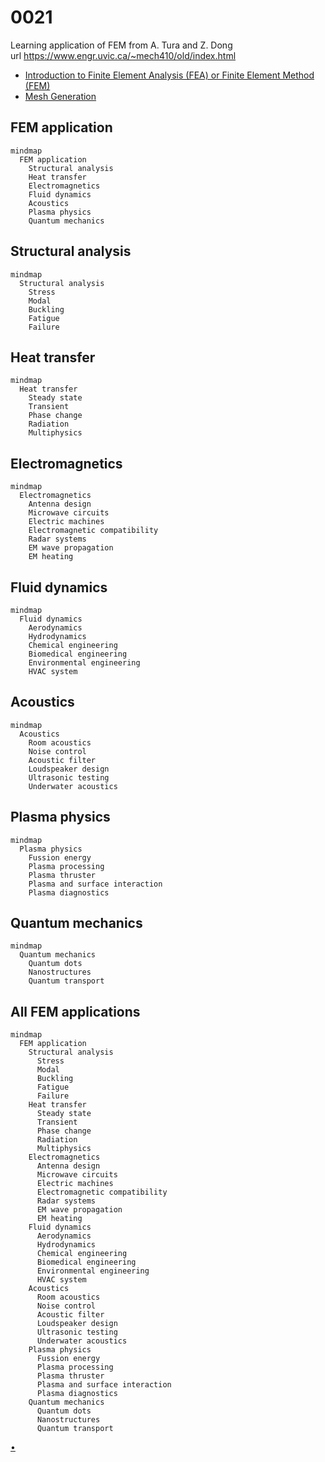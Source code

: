 # 0021
Learning application of FEM from A. Tura and Z. Dong \
url https://www.engr.uvic.ca/~mech410/old/index.html
+ [Introduction to Finite Element Analysis (FEA) or Finite Element Method (FEM)](https://www.engr.uvic.ca/~mech410/old/2_Lecture_Notes/6_2_FEA_Theory.pdf)
+ [Mesh Generation](https://www.engr.uvic.ca/~mech410/old/2_Lecture_Notes/FEA_Mesh_Generation.pdf)


## FEM application
```mermaid
mindmap
  FEM application
    Structural analysis
    Heat transfer
    Electromagnetics
    Fluid dynamics
    Acoustics
    Plasma physics
    Quantum mechanics
```


## Structural analysis
```mermaid
mindmap
  Structural analysis
    Stress
    Modal
    Buckling
    Fatigue
    Failure
```


## Heat transfer
```mermaid
mindmap
  Heat transfer
    Steady state
    Transient
    Phase change
    Radiation
    Multiphysics
```

## Electromagnetics
```mermaid
mindmap
  Electromagnetics
    Antenna design
    Microwave circuits
    Electric machines
    Electromagnetic compatibility
    Radar systems
    EM wave propagation
    EM heating
```


## Fluid dynamics
```mermaid
mindmap
  Fluid dynamics
    Aerodynamics
    Hydrodynamics
    Chemical engineering
    Biomedical engineering
    Environmental engineering
    HVAC system
```


## Acoustics
```mermaid
mindmap
  Acoustics
    Room acoustics
    Noise control
    Acoustic filter
    Loudspeaker design
    Ultrasonic testing
    Underwater acoustics
```


## Plasma physics
```mermaid
mindmap
  Plasma physics
    Fussion energy
    Plasma processing
    Plasma thruster
    Plasma and surface interaction
    Plasma diagnostics
```


## Quantum mechanics
```mermaid
mindmap
  Quantum mechanics
    Quantum dots
    Nanostructures
    Quantum transport
```


## All FEM applications
```mermaid
mindmap
  FEM application
    Structural analysis
      Stress
      Modal
      Buckling
      Fatigue
      Failure
    Heat transfer
      Steady state
      Transient
      Phase change
      Radiation
      Multiphysics
    Electromagnetics
      Antenna design
      Microwave circuits
      Electric machines
      Electromagnetic compatibility
      Radar systems
      EM wave propagation
      EM heating
    Fluid dynamics
      Aerodynamics
      Hydrodynamics
      Chemical engineering
      Biomedical engineering
      Environmental engineering
      HVAC system
    Acoustics
      Room acoustics
      Noise control
      Acoustic filter
      Loudspeaker design
      Ultrasonic testing
      Underwater acoustics
    Plasma physics
      Fussion energy
      Plasma processing
      Plasma thruster
      Plasma and surface interaction
      Plasma diagnostics
    Quantum mechanics
      Quantum dots
      Nanostructures
      Quantum transport
```



[&bull;](README.md)
